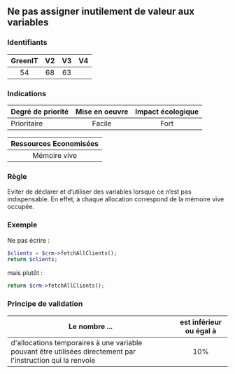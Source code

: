 ## Ne pas assigner inutilement de valeur aux variables

### Identifiants

| GreenIT |  V2  |  V3  |  V4  |
|:-------:|:----:|:----:|:----:|
|   54   | 68  | 63  |      |

### Indications

| Degré de priorité |      Mise en oeuvre       |  Impact écologique    | 
|-------------------|:-------------------------:|:---------------------:|
| Prioritaire       |  Facile                   | Fort                  | 


|Ressources Economisées                                      |
|:----------------------------------------------------------:|
|  Mémoire vive  |

### Règle

Eviter de déclarer et d’utiliser des variables lorsque ce n’est pas indispensable. En effet, à chaque allocation correspond de la mémoire vive occupée.

### Exemple

Ne pas écrire :

```php 
$clients = $crm->fetchAllClients(); 
return $clients;
```

mais plutôt :

```php
return $crm->fetchAllClients();
```

### Principe de validation

| Le nombre ...     | est inférieur ou égal à   |  
|-------------------|:-------------------------:|
| d'allocations temporaires à une variable pouvant être utilisées directement par l'instruction qui la renvoie  | 10%  |
